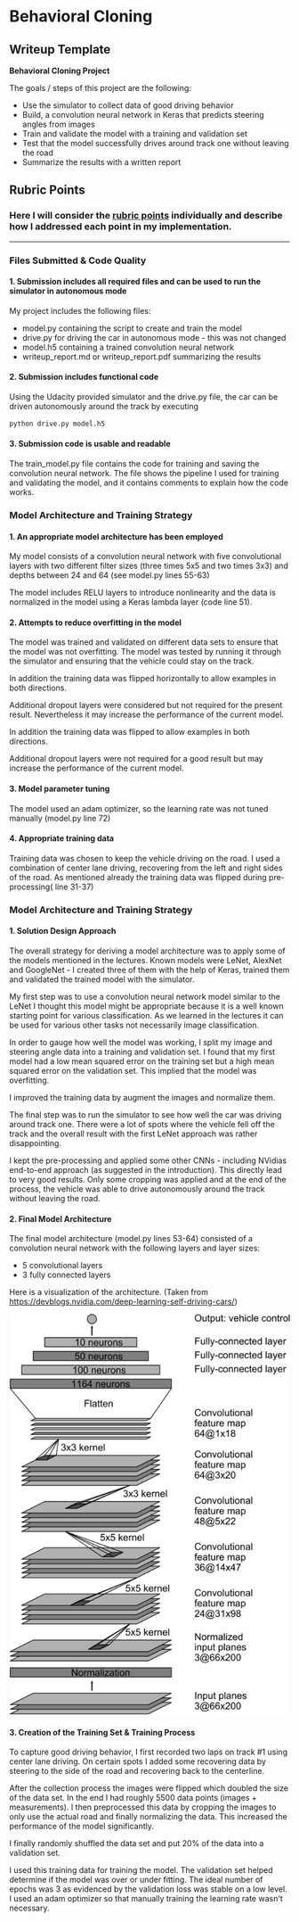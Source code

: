 # **Behavioral Cloning** 

## Writeup Template

**Behavioral Cloning Project**

The goals / steps of this project are the following:
* Use the simulator to collect data of good driving behavior
* Build, a convolution neural network in Keras that predicts steering angles from images
* Train and validate the model with a training and validation set
* Test that the model successfully drives around track one without leaving the road
* Summarize the results with a written report


[//]: # (Image References)

[image1]: ./examples/cnn-architecture-624x890.png "Model Visualization"

## Rubric Points
### Here I will consider the [rubric points](https://review.udacity.com/#!/rubrics/432/view) individually and describe how I addressed each point in my implementation.  

---
### Files Submitted & Code Quality

#### 1. Submission includes all required files and can be used to run the simulator in autonomous mode

My project includes the following files:
* model.py containing the script to create and train the model
* drive.py for driving the car in autonomous mode - this was not changed
* model.h5 containing a trained convolution neural network
* writeup_report.md or writeup_report.pdf summarizing the results

#### 2. Submission includes functional code
Using the Udacity provided simulator and the drive.py file, the car can be driven autonomously around the track by executing 
```sh
python drive.py model.h5
```

#### 3. Submission code is usable and readable

The train_model.py file contains the code for training and saving the convolution neural network. The file shows the pipeline I used for training and validating the model, and it contains comments to explain how the code works.

### Model Architecture and Training Strategy

#### 1. An appropriate model architecture has been employed

My model consists of a convolution neural network with five convolutional layers with two different filter sizes (three times 5x5 and two times 3x3) and depths between 24 and 64 (see model.py lines 55-63) 

The model includes RELU layers to introduce nonlinearity and the data is normalized in the model using a Keras lambda layer (code line 51). 

#### 2. Attempts to reduce overfitting in the model 

The model was trained and validated on different data sets to ensure that the model was not overfitting. The model was tested by running it through the simulator and ensuring that the vehicle could stay on the track.

In addition the training data was flipped horizontally to allow examples in both directions.

Additional dropout layers were considered but not required for the present result. Nevertheless it may increase the performance of the current model.

In addition the training data was flipped to allow examples in both directions.

Additional dropout layers were not required for a good result but may increase the performance of the current model.

#### 3. Model parameter tuning

The model used an adam optimizer, so the learning rate was not tuned manually (model.py line 72)

#### 4. Appropriate training data

Training data was chosen to keep the vehicle driving on the road. I used a combination of center lane driving, recovering from the left and right sides of the road. As mentioned already the training data was flipped during pre-processing( line 31-37)

### Model Architecture and Training Strategy

#### 1. Solution Design Approach

The overall strategy for deriving a model architecture was to apply some of the models mentioned in the lectures. Known models were LeNet, AlexNet and GoogleNet - I created three of them with the help of Keras, trained them and validated the trained model with the simulator.

My first step was to use a convolution neural network model similar to the LeNet I thought this model might be appropriate because it is a well known starting point for various classification. As we learned in the lectures it can be used for various other tasks not necessarily image classification.

In order to gauge how well the model was working, I split my image and steering angle data into a training and validation set. I found that my first model had a low mean squared error on the training set but a high mean squared error on the validation set. This implied that the model was overfitting.

I improved the training data by augment the images and normalize them.

The final step was to run the simulator to see how well the car was driving around track one. There were a lot of spots where the vehicle fell off the track and the overall result with the first LeNet approach was rather disappointing.

I kept the pre-processing and applied some other CNNs - including NVidias end-to-end approach (as suggested in the introduction). This directly lead to very good results. Only some cropping was applied and at the end of the process, the vehicle was able to drive autonomously around the track without leaving the road.

#### 2. Final Model Architecture

The final model architecture (model.py lines 53-64) consisted of a convolution neural network with the following layers and layer sizes:
- 5 convolutional layers 
- 3 fully connected layers

Here is a visualization of the architecture.
(Taken from https://devblogs.nvidia.com/deep-learning-self-driving-cars/)

![alt text][image1]

#### 3. Creation of the Training Set & Training Process

To capture good driving behavior, I first recorded two laps on track #1 using center lane driving. On certain spots I added some recovering data by steering to the side of the road and recovering back to the centerline.

After the collection process the images were flipped which doubled the size of the data set. In the end I had roughly 5500 data points (images + measurements). I then preprocessed this data by cropping the images to only use the actual road and finally normalizing the data. This increased the performance of the model significantly.

I finally randomly shuffled the data set and put 20% of the data into a validation set. 

I used this training data for training the model. The validation set helped determine if the model was over or under fitting. The ideal number of epochs was 3 as evidenced by the validation loss was stable on a low level. I used an adam optimizer so that manually training the learning rate wasn't necessary.
